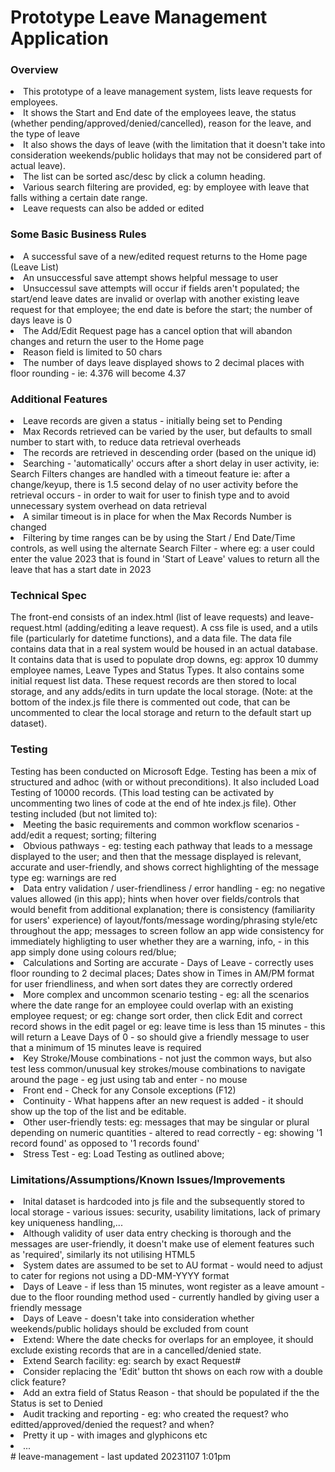 <h1>Prototype Leave Management Application</h1>

<h3>Overview</h3>
<li>This prototype of a leave management system, lists leave requests for employees.</li>
<li>It shows the Start and End date of the employees leave, the status (whether pending/approved/denied/cancelled), reason for the leave, and the type of leave</li>  
<li>It also shows the days of leave (with the limitation that it doesn't take into consideration weekends/public holidays that may not be considered part of actual leave).</li>
<li>The list can be sorted asc/desc by click a column heading.</li>
<li>Various search filtering are provided, eg: by employee with leave that falls withing a certain date range.</li>
<li>Leave requests can also be added or edited</li>

<h3>Some Basic Business Rules</h3>
<li>A successful save of a new/edited request returns to the Home page (Leave List)</li>
<li>An unsuccessful save attempt shows helpful message to user</li>
<li>Unsuccessul save attempts will occur if fields aren't populated; the start/end leave dates are invalid or overlap with another existing leave request for that employee;  the end date is before the start; the number of days leave is 0</li>
<li>The Add/Edit Request page has a cancel option that will abandon changes and return the user to the Home page</li>
<li>Reason field is limited to 50 chars</li>
<li>The number of days leave displayed shows to 2 decimal places with floor rounding - ie:  4.376  will become 4.37</li>

<h3>Additional Features</h3>
<li>Leave records are given a status - initially being set to Pending</li>
<li>Max Records retrieved can be varied by the user, but defaults to small number to start with, to reduce data retrieval overheads</li>
<li>The records are retrieved in descending order (based on the unique id)</li>
<li>Searching - 'automatically' occurs after a short delay in user activity, ie: Search Filters changes are handled with a timeout feature ie: after a change/keyup, there is 1.5 second delay of no user activity before the retrieval occurs - in order to wait for user to finish type and to avoid unnecessary system overhead on data retrieval </li>
<li>A similar timeout is in place for when the Max Records Number is changed</li>
<li>Filtering by time ranges can be by using the Start / End Date/Time controls, as well using the alternate Search Filter - where eg: a user could enter the value 2023 that is found in 'Start of Leave' values to return all the leave that has a start date in 2023 </li>

<h3>Technical Spec</h3> 
The front-end consists of an index.html (list of leave requests) and leave-request.html (adding/editing a leave request).  A css file is used, and a utils file (particularly for datetime functions), and a data file. The data file contains data that in a real system would be housed in an actual database.  It contains data that is used to populate drop downs, eg: approx 10 dummy employee names, Leave Types and Status Types. It also contains some initial request list data.  These request records are then stored to local storage, and any adds/edits in turn update the local storage.  (Note: at the bottom of the index.js file there is commented out code, that can be uncommented to clear the local storage and return to the default start up dataset).   
    
<h3>Testing</h3>
Testing has been conducted on Microsoft Edge. Testing has been a mix of structured and adhoc (with or without preconditions). It also included Load Testing of 10000 records.  (This load testing can be activated by uncommenting two lines of code at the end of hte index.js file). Other testing included (but not limited to):
<li>Meeting the basic requirements and common workflow scenarios - add/edit a request; sorting; filtering</li> 
<li>Obvious pathways - eg: testing each pathway that leads to a message displayed to the user; and then that the message displayed is relevant, accurate and user-friendly, and shows correct highlighting of the message type eg: warnings are red</li>
<li>Data entry validation / user-friendliness / error handling - eg: no negative values allowed (in this app); hints when hover over fields/controls that would benefit from additional explanation; there is consistency (familiarity for users' experience) of layout/fonts/message wording/phrasing style/etc throughout the app; messages to screen follow an app wide consistency for immediately highligting to user whether they are a warning, info, - in this app simply done using colours red/blue; </li>
<li>Calculations and Sorting are accurate - Days of Leave - correctly uses floor rounding to 2 decimal places; Dates show in Times in AM/PM format for user friendliness, and when sort dates they are correctly ordered </li> 
<li>More complex and uncommon scenario testing - eg: all the scenarios where the date range for an employee could overlap with an existing employee request; or eg: change sort order, then click Edit and correct record shows in the edit pagel or eg: leave time is less than 15 minutes - this will return a Leave Days of 0 - so should give a friendly message to user that a minimum of 15 minutes leave is required  </li>
<li> Key Stroke/Mouse combinations - not just the common ways, but also test less common/unusual key strokes/mouse combinations to navigate around the page - eg just using tab and enter - no mouse</li>
<li>Front end - Check for any Console exceptions (F12)</li>
<li>Continuity - What happens after an new request is added - it should show up the top of the list and be editable.</li>
<li>Other user-friendly tests: eg: messages that may be singular or plural depending on numeric quantities - altered to read correctly - eg: showing '1 record found'  as opposed to '1 records found'
</li>
<li>Stress Test - eg: Load Testing as outlined above; </li>
</ul>

<h3>Limitations/Assumptions/Known Issues/Improvements</h3>
<li>Inital dataset is hardcoded into js file and the subsequently stored to local storage - various issues: security, usability limitations, lack of primary key uniqueness handling,...</li>
<li>Although validity of user data entry checking is thorough and the messages are user-friendly, it doesn't make use of element features such as 'required', similarly its not utilising HTML5</li> 
<li>System dates are assumed to be set to AU format - would need to adjust to cater for regions not using a DD-MM-YYYY format</li>
<li>Days of Leave - if less than 15 minutes, wont register as a leave amount - due to the floor rounding method used - currently handled by giving user a friendly message</li>
<li>Days of Leave  - doesn't take into consideration whether weekends/public holidays should be excluded from count</li>
<li>Extend: Where the date checks for overlaps for an employee, it should exclude existing records that are in a cancelled/denied state.</li>
<li>Extend Search facility: eg: search by exact Request#</li>
<li>Consider replacing the 'Edit' button tht shows on each row with a double click feature?</li>
<li>Add an extra field of Status Reason - that should be populated if the the Status is set to Denied</li>
<li>Audit tracking and reporting - eg: who created the request? who editted/approved/denied the request? and when?</li>
 <li>Pretty it up - with images and glyphicons etc</li>
 <li>...</li>
#   l e a v e - m a n a g e m e n t   -   l a s t   u p d a t e d   2 0 2 3 1 1 0 7   1 : 0 1 p m    
 